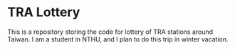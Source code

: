 # TRA Lottery

This is a repository storing the code for lottery of TRA stations around Taiwan. I am a student in NTHU, and I plan to do this trip in winter vacation.

